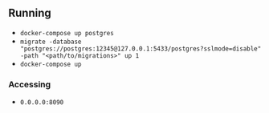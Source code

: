 ## Running
- `docker-compose up postgres`
- `migrate -database "postgres://postgres:12345@127.0.0.1:5433/postgres?sslmode=disable" -path "<path/to/migrations>" up 1`
- `docker-compose up`

### Accessing
- `0.0.0.0:8090`